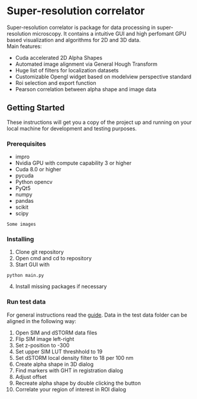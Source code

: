# Super-resolution correlator

Super-resolution correlator is package for data processing in super-resolution microscopy. It contains a intuitive GUI and high perfomant
GPU based visualization and algorithms for 2D and 3D data. <br />
Main features:
* Cuda accelerated 2D Alpha Shapes
* Automated image alignment via General Hough Transform
* Huge list of filters for localization datasets
* Customizable Opengl widget based on modelview perspective standard
* Roi selection and export function
* Pearson correlation between alpha shape and image data

## Getting Started

These instructions will get you a copy of the project up and running on your local machine for development and testing purposes. 

### Prerequisites

* impro
* Nvidia GPU with compute capability 3 or higher
* Cuda 8.0 or higher
* pycuda
* Python opencv
* PyQt5
* numpy
* pandas
* scikit
* scipy

```
Some images
```

### Installing

1. Clone git repository
2. Open cmd and cd to repository
3. Start GUI with

```
python main.py
```
4. Install missing packages if necessary

### Run test data

For general instructions read the [guide](guide.pdf). Data in the test data folder can be aligned in the following way:
1. Open SIM and dSTORM data files
2. Flip SIM image left-right
4. Set z-position to -300
5. Set upper SIM LUT threshhold to 19
6. Set dSTORM local density filter to 18 per 100 nm
7. Create alpha shape in 3D dialog
8. Find markers with GHT in registration dialog
9. Adjust offset
10. Recreate alpha shape by double clicking the button
11. Correlate your region of interest in ROI dialog
